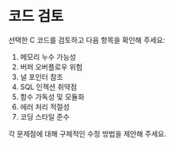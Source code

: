 # 코드 검토

선택한 C 코드를 검토하고 다음 항목을 확인해 주세요:

1. 메모리 누수 가능성
2. 버퍼 오버플로우 위험
3. 널 포인터 참조
4. SQL 인젝션 취약점
5. 함수 가독성 및 모듈화
6. 에러 처리 적절성
7. 코딩 스타일 준수

각 문제점에 대해 구체적인 수정 방법을 제안해 주세요.